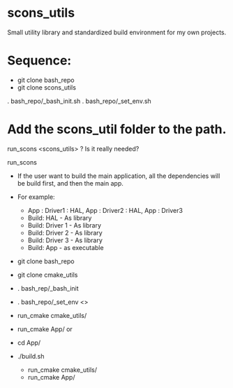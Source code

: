 # scons_utils
Small utility library and standardized build environment for my own projects.

# Sequence:
- git clone bash_repo
- git clone scons_utils

. bash_repo/_bash_init.sh
. bash_repo/_set_env.sh <Build platform>

# Add the scons_util folder to the path.

run_scons <scons_utils> ? Is it really needed?

run_scons <Project folder which contains a SconsList.txt file> <Other build options>
- If the user want to build the main application, all the dependencies will be build first, and then the main app.
- For example:
   - App : Driver1 : HAL, App : Driver2 : HAL, App : Driver3
   - Build: HAL - As library
   - Build: Driver 1 - As library
   - Build: Driver 2 - As library
   - Build: Driver 3 - As library
   - Build: App - as executable
   

- git clone bash_repo
- git clone cmake_utils

- . bash_rep/_bash_init
- . bash_repo/_set_env <>

- run_cmake cmake_utils/
- run_cmake App/
or 
- cd App/
- ./build.sh
    - run_cmake cmake_utils/
    - run_cmake App/
